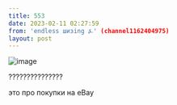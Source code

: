 ```yaml
---
title: 553
date: 2023-02-11 02:27:59
from: 'endless шизing ⍼' (channel1162404975)
layout: post
---
```


![image](photos/photo_23@11-02-2023_02-27-59.jpg)

???????????????


это про покупки на eBay
